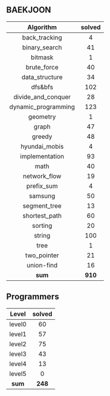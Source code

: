 ## BAEKJOON <a href="https://www.acmicpc.net/user/ki9014" target="_blank"><img src=https://static.solved.ac/tier_small/19.svg width="15"/></a>
|    Algorithm    | solved |
| :-------------: | :----: |
|back_tracking|4|
|binary_search|41|
|bitmask|1|
|brute_force|40|
|data_structure|34|
|dfs&bfs|102|
|divide_and_conquer|28|
|dynamic_programming|123|
|geometry|1|
|graph|47|
|greedy|48|
|hyundai_mobis|4|
|implementation|93|
|math|40|
|network_flow|19|
|prefix_sum|4|
|samsung|50|
|segment_tree|13|
|shortest_path|60|
|sorting|20|
|string|100|
|tree|1|
|two_pointer|21|
|union-find|16|
| **sum** | **910**|

## Programmers
|    Level    | solved |
| :-------------: | :----: |
|level0|60|
|level1|57|
|level2|75|
|level3|43|
|level4|13|
|level5|0|
| **sum** | **248**|

